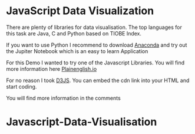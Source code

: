 # JavaScript Data Visualization

There are plenty of libraries for data visualisation. The top languages for this task are Java, C and Python based on TIOBE Index.

If you want to use Python I recommend to download [Anaconda](https://www.anaconda.com/products/distribution) and try out the Jupiter Notebook which is an easy to learn Application

For this Demo I wanted to try one of the Javascript Libraries. You will find more information here [Plainenglish.io](https://plainenglish.io/blog/27-javascript-data-visualization-libraries-for-2022-48400795d224)

For no reason I took [D3JS](https://d3js.org/). You can embed the cdn link into your HTML and start coding.

You will find more information in the comments
# Javascript-Data-Visualisation
